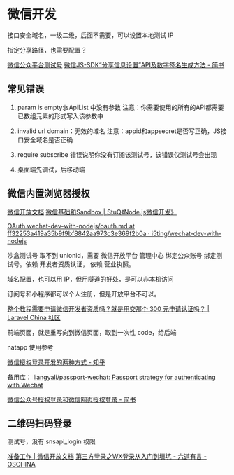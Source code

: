 # 微信开发

接口安全域名，一级二级，后面不需要，可以设置本地测试 IP

指定分享路径，也需要配置？

[微信公众平台测试号](mp.weixin.qq.com/debug/cgi-bin/sandbox?t=sandbox/login)
[微信JS-SDK“分享信息设置”API及数字签名生成方法 - 简书](https://www.jianshu.com/p/9f9fa12dd08a)

## 常见错误
1. param is empty:jsApiList 中没有参数
		注意：你需要使用的所有的API都需要已数组元素的形式写入该参数中

2. invalid url domain：无效的域名
		注意：appid和appsecret是否写正确，JS接口安全域名是否正确

3. require subscribe 错误说明你没有订阅该测试号，该错误仅测试号会出现

4. 桌面端先调试，后移动端

## 微信内置浏览器授权
[微信开放文档](https://developers.weixin.qq.com/doc/offiaccount/OA_Web_Apps/Wechat_webpage_authorization.html)
[微信基础和Sandbox | StuQ《Node.js微信开发》](https://i5ting.github.io/wechat-dev-with-nodejs/wechat/init.html)

[OAuth wechat-dev-with-nodejs/oauth.md at ff32253a419a35b9f9bf8842aa973c3e369f2b0a · i5ting/wechat-dev-with-nodejs](https://github.com/i5ting/wechat-dev-with-nodejs/blob/ff32253a419a35b9f9bf8842aa973c3e369f2b0a/wechat/oauth.md)

沙盒测试号 取不到 unionid，需要 微信开放平台 管理中心 绑定公众账号 绑定测试号。依赖 开发者资质认证， 依赖 营业执照。

域名配置，也可以用 IP，但用隧道的好处，是可以非本机访问

订阅号和小程序都可以个人注册，但是开放平台不可以。

[整个教程需要申请微信开发者资质吗？就是用交那个 300 元申请认证吗？ | Laravel China 社区](https://learnku.com/laravel/t/24969)

前端页面，就是重写向到微信页面，取到一次性 code，给后端

natapp 使用参考

[微信授权登录开发的两种方式 - 知乎](https://zhuanlan.zhihu.com/p/104324804)

备用库：
[liangyali/passport-wechat: Passport strategy for authenticating with Wechat](https://github.com/liangyali/passport-wechat)

[微信公众号授权登录和微信网页授权登录 - 简书](https://www.jianshu.com/p/f77c949fc837)

## 二维码扫码登录
测试号，没有 snsapi_login 权限

[准备工作 | 微信开放文档](https://developers.weixin.qq.com/doc/oplatform/Website_App/WeChat_Login/Wechat_Login.html)
[第三方登录之WX登录从入门到填坑 - 六道有言 - OSCHINA](https://my.oschina.net/mtdg/blog/3235931/print)

